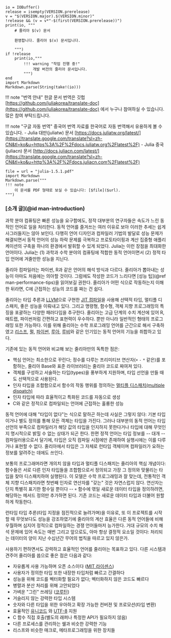 ```@eval
io = IOBuffer()
release = isempty(VERSION.prerelease)
v = "$(VERSION.major).$(VERSION.minor)"
!release && (v = v*"-$(first(VERSION.prerelease))")
print(io, """
    # 줄리아 $(v) 문서

    환영합니다. 줄리아 $(v) 문서입니다.

    """)
if !release
    print(io,"""
        !!! warning "작업 진행 중!"
            개발 버전의 줄리아 문서입니다.
        """)
end
import Markdown
Markdown.parse(String(take!(io)))
```

!!! note "번역 안내"
    한글 문서 번역은 깃헙 [https://github.com/juliakorea/translate-doc](https://github.com/juliakorea/translate-doc) 에서 누구나 참여하실 수 있습니다.
    많은 참여 부탁드립니다.

!!! note "구글 자동 번역"
    중국어 번역 자료를 한국어로 자동 번역해서 유용하게 볼 수 있습니다.
    - Julia 대만(juliatw) 문서 [https://docs.juliatw.org/latest/](https://translate.google.com/translate?sl=zh-CN&tl=ko&u=https%3A%2F%2Fdocs.juliatw.org%2Flatest%2F)
    - Julia 중국(juliacn) 문서 [http://docs.juliacn.com/latest/](https://translate.google.com/translate?sl=zh-CN&tl=ko&u=http%3A%2F%2Fdocs.juliacn.com%2Flatest%2F)

```@eval
file = url = "julia-1.5.1.pdf"
import Markdown
Markdown.parse("""
!!! note
    이 문서를 PDF 형태로 보실 수 있습니다: [$file]($url).
""")
```

### [소개 글](@id man-introduction)

과학 분야 컴퓨팅은 빠른 성능을 요구함에도, 정작 대부분의 연구자들은 속도가 느린 동적인 언어로 일을 처리한다.
동적 언어를 즐겨쓰는 여러 이유로 보아 이러한 추세는 쉽게 사그러들지는 않아 보인다.
다행히 언어 디자인과 컴파일러 기법의 발달로 성능 문제가 해결되면서 동적 언어의 성능 하락 문제를 극복하고 프로토타이핑과 계산 집중형 애플리케이션의 구축을 하나의 환경에서 발휘할 수 있게 되었다.
Julia는 이런 장점을 최대화한 언어이다. Julia는 (1) 과학과 수학 분야의 컴퓨팅에 적합한 동적 언어이면서 (2) 정적 타입 언어에 겨줄만한 성능을 지닌다.

줄리아 컴파일러는 파이썬, R과 같은 언어의 해석 방식과 다르다. 줄리아가 뽑아내는 성능이 아마도 처음에는 의아할 것이다.
그럼에도 작성한 코드가 느리다면 [성능 팁](@ref man-performance-tips)을 읽어보길 권한다.
줄리아가 어떤 식으로 작동하는지 이해한 뒤라면, C에 근접하는 성능의 코드를 짜는 건 쉽다.

줄리아는 타입 추론과 [LLVM](https://ko.wikipedia.org/wiki/LLVM)으로 구현한 [JIT 컴파일](https://ko.wikipedia.org/wiki/JIT_%EC%BB%B4%ED%8C%8C%EC%9D%BC)을 사용해
선택적 타입, 멀티플 디스패치, 좋은 성능을 이뤄내고 있다. 그리고 명령형, 함수형, 객체 지향 프로그래밍의 특징을 포괄하는 다양한 패러다임을 추구한다.
줄리아는 고급 단계의 수치 계산에 있어 R, 매트랩, 파이썬처럼 간편하고 표현력이 우수하다.
뿐만 아니라 일반적인 형태의 프로그래밍 또한 가능하다. 이를 위해 줄리아는 수학 프로그래밍 언어를 근간으로 해서 구축하였고
[리스프](https://ko.wikipedia.org/wiki/%EB%A6%AC%EC%8A%A4%ED%94%84), [펄](https://ko.wikipedia.org/wiki/%ED%8E%84),
[파이썬](https://ko.wikipedia.org/wiki/%ED%8C%8C%EC%9D%B4%EC%8D%AC), [루아](https://ko.wikipedia.org/wiki/%EB%A3%A8%EC%95%84_(%ED%94%84%EB%A1%9C%EA%B7%B8%EB%9E%98%EB%B0%8D_%EC%96%B8%EC%96%B4)),
[루비](https://ko.wikipedia.org/wiki/%EB%A3%A8%EB%B9%84_(%ED%94%84%EB%A1%9C%EA%B7%B8%EB%9E%98%EB%B0%8D_%EC%96%B8%EC%96%B4))와 같은 인기있는 동적 언어의 기능을 취합하고 있다.

기존에 있는 동적 언어와 비교해 보는 줄리아만의 독특한 점은:

  * 핵심 언어는 최소한으로 꾸린다; 정수를 다루는 프리미티브 연산자(`+` `-` `*` 같은)를 포함하는, 줄리아 Base와 표준 라이브러리는 줄리아 코드로 짜여져 있다.
  * 객체를 구성하고 서술하는 타입(types)을 풍부하게 지원하며, 타입 선언을 만들 때도 선택적으로 사용된다.
  * 인자 타입을 조합함으로서 함수의 작동 행위를 정의하는 [멀티플 디스패치(multiple dispatch)](https://en.wikipedia.org/wiki/Multiple_dispatch)
  * 인자 타입에 따라 효율적이고 특화된 코드를 자동으로 생성
  * C와 같은 정적으로 컴파일되는 언어에 근접하는 훌륭한 성능

동적 언어에 대해 "타입이 없다"는 식으로 말하곤 하는데 사실은 그렇지 않다: 기본 타입이거나 별도 정의를 통해 모든 객체는 타입을 가진다.
그러나 대부분의 동적 언어는 타입 선언의 부족으로 컴파일러가 해당 값의 타입을 인지하지 못한다거나 타입에 대해 무엇인지 명시적으로 밝힐 수 없는 상태가 되곤 한다.
한편 정적 언어는 타입 정보를 -- 대개 -- 컴파일러용으로서 달기에, 타입은 오직 컴파일 시점에만 존재하여 실행시에는 이를 다루거나 표현할 수 없다.
줄리아에서 타입은 그 자체로 런타임 객체이며 컴파일러가 요하는 정보를 알려주는 데에도 쓰인다.

보통의 프로그래머라면 개의치 않을 타입과 멀티플 디스패치는 줄리아의 핵심 개념이다: 함수들은 서로 다른 인자 타입들을 조합함으로서 정의되고
가장 그 정의와 맞물리는 타입을 찾아 디스패치하여 실행된다. 이 모델은 수학 프로그래밍과 잘 맞는데,
전통적인 객체 지향 디스패치라면 첫번째 인자로 연산자를 "갖는" 것은 자연스럽지 않다.
연산자는 단지 특별히 표기한 함수일 뿐이다 -- `+` 함수에 엮일 새로운 데이터 타입을 정의하려면, 해당하는 메서드 정의만 추가하면 된다.
기존 코드는 새로운 데이터 타입과 더불어 원할하게 작동한다.

런타임 타입 추론(타입 지정을 점진적으로 늘려가며)을 이유로, 또 이 프로젝트를 시작할 때 무엇보다도 성능을 강조하였기에
줄리아의 계산 효율은 다른 동적 언어들에 비해 우월하며 심지어 정적으로 컴파일하는 경쟁 언어들마저 능가한다.
거대 규모의 수치 해석 문제에 있어 속도는 매번 그리고 앞으로도, 아마 항상 결정적 요소일 것이다: 처리되는 데이터의 양이 지난 수십년간 무어의 법칙을 따르고 있지 않은가.

사용하기 편하면서도 강력하고 효율적인 언어를 줄리아는 목표하고 있다. 다른 시스템과 견주어 줄리아를 씀으로 좋은 점은 다음과 같다:

  * 자유롭게 사용 가능하며 오픈 소스이다 ([MIT 라이센스](https://github.com/JuliaLang/julia/blob/master/LICENSE.md))
  * 사용자가 정의한 타입 또한 내장한 타입처럼 빠르고 간결하다
  * 성능을 위해 코드를 벡터화할 필요가 없다; 벡터화하지 않은 코드도 빠르다
  * 병렬과 분산 처리를 위해 고안되었다
  * 가벼운 "그린" 쓰레딩 ([코루틴](https://en.wikipedia.org/wiki/Coroutine))
  * 거슬리지 않는 강력한 타입 시스템
  * 숫자와 다른 타입을 위한 우아하고 확장 가능한 컨버젼 및 프로모션(타입 변환)
  * 효율적인 [유니코드](https://ko.wikipedia.org/wiki/%EC%9C%A0%EB%8B%88%EC%BD%94%EB%93%9C) 와 [UTF-8](https://ko.wikipedia.org/wiki/UTF-8) 지원
  * C 함수 직접 호출(별도의 래퍼나 특정한 API가 필요하지 않음)
  * 다른 프로세스를 관리하는 쉘과 비슷한 강력한 기능
  * 리스프와 비슷한 매크로, 메타프로그래밍을 위한 장치들
